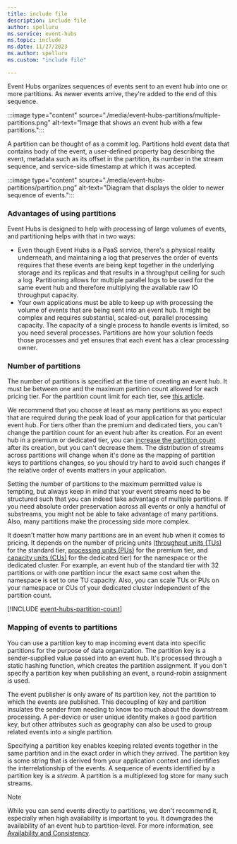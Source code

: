 ```yaml
---
title: include file
description: include file
author: spelluru
ms.service: event-hubs
ms.topic: include
ms.date: 11/27/2023
ms.author: spelluru
ms.custom: "include file"

---
```


Event Hubs organizes sequences of events sent to an event hub into one or more partitions. As newer events arrive, they're added to the end of this sequence. 

:::image type="content" source="./media/event-hubs-partitions/multiple-partitions.png" alt-text="Image that shows an event hub with a few partitions.":::

A partition can be thought of as a commit log. Partitions hold event data that contains body of the event, a user-defined property bag describing the event, metadata such as its offset in the partition, its number in the stream sequence, and service-side timestamp at which it was accepted.

:::image type="content" source="./media/event-hubs-partitions/partition.png" alt-text="Diagram that displays the older to newer sequence of events.":::

### Advantages of using partitions
Event Hubs is designed to help with processing of large volumes of events, and partitioning helps with that in two ways:

- Even though Event Hubs is a PaaS service, there's a physical reality underneath, and maintaining a log that preserves the order of events requires that these events are being kept together in the underlying storage and its replicas and that results in a throughput ceiling for such a log. Partitioning allows for multiple parallel logs to be used for the same event hub and therefore multiplying the available raw IO throughput capacity.
- Your own applications must be able to keep up with processing the volume of events that are being sent into an event hub. It might be complex and requires substantial, scaled-out, parallel processing capacity. The capacity of a single process to handle events is limited, so you need several processes. Partitions are how your solution feeds those processes and yet ensures that each event has a clear processing owner. 

### Number of partitions
The number of partitions is specified at the time of creating an event hub. It must be between one and the maximum partition count allowed for each pricing tier. For the partition count limit for each tier, see [this article](../event-hubs-quotas.md#basic-vs-standard-vs-premium-vs-dedicated-tiers). 

We recommend that you choose at least as many partitions as you expect that are required during the peak load of your application for that particular event hub. For tiers other than the premium and dedicated tiers, you can't change the partition count for an event hub after its creation. For an event hub in a premium or dedicated tier, you can [increase the partition count](../dynamically-add-partitions.md) after its creation, but you can't decrease them. The distribution of streams across partitions will change when it's done as the mapping of partition keys to partitions changes, so you should try hard to avoid such changes if the relative order of events matters in your application.

Setting the number of partitions to the maximum permitted value is tempting, but always keep in mind that your event streams need to be structured such that you can indeed take advantage of multiple partitions. If you need absolute order preservation across all events or only a handful of substreams, you might not be able to take advantage of many partitions. Also, many partitions make the processing side more complex. 

It doesn't matter how many partitions are in an event hub when it comes to pricing. It depends on the number of pricing units ([throughput units
(TUs)](../event-hubs-scalability.md#throughput-units) for the standard tier, [processing units (PUs)](../event-hubs-scalability.md#processing-units) for the premium tier, and [capacity units (CUs)](../event-hubs-dedicated-overview.md) for the dedicated tier) for the namespace or the dedicated cluster. For example, an event hub of the standard tier with 32 partitions or with one partition incur the exact same cost when the namespace is set to one TU capacity. Also, you can scale TUs or PUs on your namespace or CUs of your dedicated cluster independent of the partition count. 

[!INCLUDE [event-hubs-partition-count](event-hubs-partition-count.md)]

### Mapping of events to partitions
You can use a partition key to map incoming event data into specific partitions for the purpose of data organization. The partition key is a sender-supplied value passed into an event hub. It's processed through a static hashing function, which creates the partition assignment. If you don't specify a partition key when publishing an event, a round-robin assignment is used.

The event publisher is only aware of its partition key, not the partition to which the events are published. This decoupling of key and partition insulates the sender from needing to know too much about the downstream processing. A per-device or user unique identity makes a good partition key, but other attributes such as geography can also be used to group related events into a single partition.

Specifying a partition key enables keeping related events together in the same partition and in the exact order in which they arrived. The partition key is some string that is derived from your application context and identifies the interrelationship of the events. A sequence of events identified by a partition key is a *stream*. A partition is a multiplexed log store for many such streams. 

> [!NOTE]
> While you can send events directly to partitions, we don't recommend it, especially when high availability is important to you. It downgrades the availability of an event hub to partition-level. For more information, see [Availability and Consistency](../event-hubs-availability-and-consistency.md).

